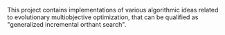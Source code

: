 This project contains implementations of various algorithmic ideas
related to evolutionary multiobjective optimization,
that can be qualified as "generalized incremental orthant search".
